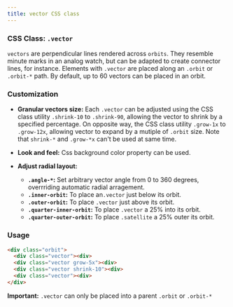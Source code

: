 ```yaml
---
title: vector CSS class
---
```

### CSS Class: `.vector`

`vectors` are perpendicular lines rendered across `orbits`. They resemble minute marks in an analog watch, but can be adapted to create connector lines, for instance. Elements with `.vector` are placed along an `.orbit` or `.orbit-*` path.  By default, up to 60 vectors can be placed in an orbit. 

### Customization

- **Granular vectors size:** Each `.vector` can be adjusted using the CSS class utility `.shrink-10` to `.shrink-90`, allowing the vector to shrink by a specified percentage. On opposite way, the CSS class utility `.grow-1x` to `.grow-12x`, allowing vector to expand by a mutiple of `.orbit` size. Note that `shrink-*` and `.grow-*x` can't be used at same time.
  
- **Look and feel:** Css background color property can be used.

- **Adjust radial layout:**
  - **`.angle-*`:** Set arbitrary vector angle from 0 to 360 degrees, overrriding automatic radial arragement.
  - **`.inner-orbit`:** To place an`.vector` just below its orbit.
  - **`.outer-orbit`:** To place `.vector` just above its orbit.
  - **`.quarter-inner-orbit`:** To place `.vector` a 25% into its orbit.
  - **`.quarter-outer-orbit`:** To place `.satellite` a 25% outer its orbit.

### Usage 

```html
<div class="orbit">
  <div class="vector"><div>
  <div class="vector grow-5x"><div> 
  <div class="vector shrink-10"><div> 
  <div class="vector"><div>
</div>
```

**Important:** `.vector` can only be placed into a parent `.orbit` or `.orbit-*`

